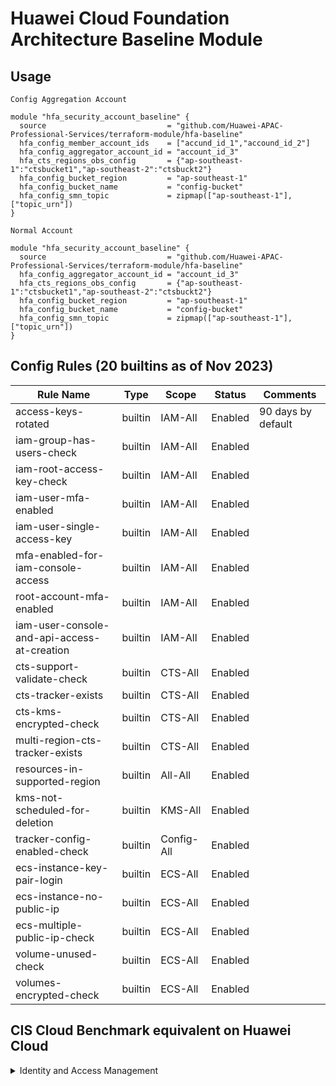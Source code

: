 # Huawei Cloud Foundation Architecture Baseline Module

## Usage
`Config Aggregation Account`  

```hcl
module "hfa_security_account_baseline" {
  source                           = "github.com/Huawei-APAC-Professional-Services/terraform-module/hfa-baseline"
  hfa_config_member_account_ids    = ["accund_id_1","accound_id_2"]
  hfa_config_aggregator_account_id = "account_id_3"
  hfa_cts_regions_obs_config       = {"ap-southeast-1":"ctsbucket1","ap-southeast-2":"ctsbuckt2"}
  hfa_config_bucket_region         = "ap-southeast-1"
  hfa_config_bucket_name           = "config-bucket"
  hfa_config_smn_topic             = zipmap(["ap-southeast-1"], ["topic_urn"])
}
``` 

`Normal Account` 
```hcl
module "hfa_security_account_baseline" {
  source                           = "github.com/Huawei-APAC-Professional-Services/terraform-module/hfa-baseline"
  hfa_config_aggregator_account_id = "account_id_3"
  hfa_cts_regions_obs_config       = {"ap-southeast-1":"ctsbucket1","ap-southeast-2":"ctsbuckt2"}
  hfa_config_bucket_region         = "ap-southeast-1"
  hfa_config_bucket_name           = "config-bucket"
  hfa_config_smn_topic             = zipmap(["ap-southeast-1"], ["topic_urn"])
}
``` 

## Config Rules (20 builtins as of Nov 2023)
| Rule Name                                   | Type    | Scope      | Status  | Comments           |
|---------------------------------------------|---------|------------|---------|--------------------|
| access-keys-rotated                         | builtin | IAM-All    | Enabled | 90 days by default |
| iam-group-has-users-check                   | builtin | IAM-All    | Enabled |                    |
| iam-root-access-key-check                   | builtin | IAM-All    | Enabled |                    |
| iam-user-mfa-enabled                        | builtin | IAM-All    | Enabled |                    |
| iam-user-single-access-key                  | builtin | IAM-All    | Enabled |                    |
| mfa-enabled-for-iam-console-access          | builtin | IAM-All    | Enabled |                    |
| root-account-mfa-enabled                    | builtin | IAM-All    | Enabled |                    |
| iam-user-console-and-api-access-at-creation | builtin | IAM-All    | Enabled |                    |
| cts-support-validate-check                  | builtin | CTS-All    | Enabled |                    |
| cts-tracker-exists                          | builtin | CTS-All    | Enabled |                    |
| cts-kms-encrypted-check                     | builtin | CTS-All    | Enabled |                    |
| multi-region-cts-tracker-exists             | builtin | CTS-All    | Enabled |                    |
| resources-in-supported-region               | builtin | All-All    | Enabled |                    |
| kms-not-scheduled-for-deletion              | builtin | KMS-All    | Enabled |                    |
| tracker-config-enabled-check                | builtin | Config-All | Enabled |                    |
| ecs-instance-key-pair-login                 | builtin | ECS-All    | Enabled |                    |
| ecs-instance-no-public-ip                   | builtin | ECS-All    | Enabled |                    |
| ecs-multiple-public-ip-check                | builtin | ECS-All    | Enabled |                    |
| volume-unused-check                         | builtin | ECS-All    | Enabled |                    |
| volumes-encrypted-check                     | builtin | ECS-All    | Enabled |                    |



## CIS Cloud Benchmark equivalent on Huawei Cloud

<details>

<summary>Identity and Access Management</summary>

This section contains recommendations for configuring identity and access management related options.

### Maintain contact details(Manual)

Ensure contact email and mobile details for Huawei Cloud accounts are are current and map to more than one individual in your organization.

Change Notification: :x:

:bangbang: Change Event is captured by CTS but not supported by Key Event Notifications
:bangbang: Not supported by Config

### Ensure no 'root' user account access key exists

The 'root' user account is the most privileged user in Huawei Cloud Account, It is recommended that all access keys associated with the 'root' user account be deleted.
Change Notification: 
  - [x] CTS SMN Notification
  - [x] Config Notification

### Ensure MFA is enabled for the 'root' user account
Authentication (MFA) adds an extra layer of protection on top of a username and password.



</details>
